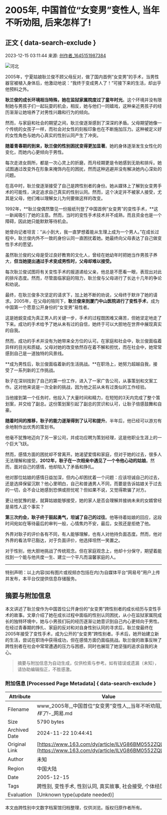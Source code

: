 # 2005年, 中国首位“女变男”变性人, 当年不听劝阻, 后来怎样了!

## 正文 { data-search-exclude }


2023-12-15 03:11:44 来源: [创作者_1645151987384](https://www.163.com/dy/media/T1645151987384.html) 

![河北](https://static.ws.126.net/163/f2e/dy_media/dy_media/static/images/ipLocation.f6d00eb.svg)

2005年，宁夏姑娘耿兰俊不顾父母反对，做了国内首例“女变男”的手术，当男性器官被植入身体后，他激动地说：“我终于变成男人了！”可接下来的生活，却出乎他预料之外。

**耿兰俊的成长环境相当特殊，她在监狱家属院度过了童年时光**。这个环境并没有限制她与男孩子们一起玩耍的机会，相反，她与他们一同嬉戏，这种亲近男孩子的经历渐渐让她培养了对男性兴趣和行为的倾向。

然而，与家庭和社会的期望之间，耿兰俊逐渐感到了深深的矛盾。父母期望她像一个传统的女孩子一样，而社会对女性的刻板印象也在不断施加压力。这种被定义好的女性角色与她内心真实的性别认同产生了冲突。

**随着青春期的到来，耿兰俊的性别困扰变得更加显著**。她的身体逐渐发生女性化的变化，而她内心更倾向于男性。

每次走进女厕所，都是一次心灵上的折磨，而月经期更是令她感到无助和排斥。她试图通过改变外在形象来掩饰内在的困扰，然而这种逃避并没有解决她内心深处的问题。

在高中时，耿兰俊逐渐接受了自己是跨性别者的身份。她从媒体上了解到女变男手术的可能性，决定追求自己真实的性别认同。然而，这个决定并不被家人接受，尤其是父母，他们难以理解女儿为何要做这样的改变。

1992年，**耿兰俊偶然瞥见一份报纸刊登了中国首例“女变男”的变性手术，**这一新闻吸引了她的注意。然而，当时的变性手术技术并不成熟，而且资金也是一个障碍，因此她只能默默等待机会。

她曾向记者坦言：“从小到大，我一直梦想着能从生理上成为一个男人。”在成长过程中，耿兰俊内外不一致的身份认同一直困扰着她。她最终向父母表达了自己做变性手术的愿望。

虽然耿兰俊的父母是受过良好教育的文化人，曾经在她幼年时把她当作男孩子养大，**但当她提出通过手术变成男性时，父母却难以接受。**

每次耿兰俊试图将有关变性手术的报道递给父亲，他总是不愿看一眼，表现出对此的排斥态度。然而，尽管面临家庭的阻力，耿兰俊与父母进行了长达十几年的争论和劝说。

最终，在耿兰俊多次坚定的请求下，加上她不断的劝说，父母终于默许了她的请求。2005年，在父母的陪同下，**耿兰俊来到厦门中山医院进行了变性手术**，成为中国第一个愿意公开身份的“女变男”易性者。

这是她蜕变成为真正男人的关键一步，手术的过程既困难又痛苦，但她坚定地走了下来。成功的手术给予了她从未有过的自信，她终于可以大胆地在世界中展现真实的自我。

然而，成功的手术并没有为她带来全方位的认可。在家庭和社会中，耿兰俊面临着异样的目光和质疑。父母对她的改变依然存在着不解和担忧，而在社会中，她常常感到自己是一道独特的风景线。

**成为男性后，耿兰俊面临着新的生活挑战。**在职场上，她努力超越自我，接受了一系列新的工作挑战。

耿子在深圳找到了自己的第一份工作，进入了一家广告公司，从事策划和文案工作。这对他来说是一次全新的挑战，因为他之前从未有过类似的工作经验。

当他接到第一个任务时，他投入了大量时间和精力，在短短的3天内完成了整个策划案，并交给了副总。这份策划案引起了副总的赏识和认可，让耿子倍感鼓舞和自豪。

**随着时间的推移，耿子的能力逐渐得到了认可和提升**。半年后，他已经可以游刃有余地制作出优秀的策划书。

他毫不犹豫地迈向了另一家公司，并成功应聘为策划经理，这是他职业生涯上的一个巨大飞跃。

然而，感情方面的困扰却不曾离开。她渴望爱情和家庭，但对于她的过去，很多人无法理解和接受。**2012年，耿子在一次相亲中遇见了一个令他心动的姑娘**。然而，面对自己的感情，他却陷入了矛盾和挣扎。

他对那位姑娘的感情日益加深，但内心却困扰着一个问题：应该坦诚自己的过去，还是选择保留沉默？他心里明白，自己和普通男人不同，而要是告诉姑娘关于过去的一切，会不会让她感到恐惧或担忧呢？但如果不说，又觉得欺骗了对方。

更让他犹豫的是，就算姑娘能够接受，她的家人是否会理解并接纳未来的女婿曾经是易性人这个事实？

**第三次约会，耿子终于鼓起勇气，坦诚了自己的过往**。他等待着姑娘的回应，这段时间宛如在等待最后的审判一般，心情焦灼不安，最后，女孩还是拒绝了他。

外界对耿子的评价各有不同，有人能够理解，也有人对他持负面态度。然而，他对外界的看法早已豁达，对于负面评价，他选择坦然一笑置之。

对于性别，他大胆地挑战了传统观念。但在家庭观念上，他却十分保守，期望着能找到一个能与他共度一生、建立一个平凡而温馨家庭的人。

---

特别声明：以上内容(如有图片或视频亦包括在内)为自媒体平台“网易号”用户上传并发布，本平台仅提供信息存储服务。

## 摘要与附加信息

<!-- tcd_abstract -->
本文讲述了耿兰俊作为中国首位公开身份的“女变男”跨性别者的成长经历与变性手术的故事。文章介绍了她在成长过程中面临的性别认同困扰，从小在监狱家属院成长的独特环境中，她与小男孩们玩的经历逐渐让她意识到自己内心更倾向于男性。在经过青春期的挣扎、家庭的反对和对自身性别认同的寻求后，耿兰俊最终在2005年接受了变性手术，成为公开的“女变男”跨性别者。手术后，她开始建立新的生活，尝试在职场中获得成功，但在感情方面仍面临挑战。耿兰俊的故事反映了跨性别者在社会中常常遭遇的压力与困惑，同时也展现了她坚强的追求自我的决心。
<!-- tcd_abstract_end -->

> 摘要与附加信息为自动生成，仅供检索与参考。如有错误或遗漏（未知），请协助编辑指正，不胜感激。

### 附加信息 [Processed Page Metadata] { data-search-exclude }

| Attribute       | Value                                  |
|-----------------|----------------------------------------|
| Filename        | www_2005年,_中国首位“女变男”变性人,_当年不听劝阻,_后来怎样了!_-_网易.md                             |
| Size            | 5790 bytes                           |
| Archived Date   | 2024-11-22 10:44:41                             |
| Original Link   | [https://www.163.com/dy/article/ILVG86BM0552ZQLU.html](https://www.163.com/dy/article/ILVG86BM0552ZQLU.html)                       |
| Author          | 未知                               |
| Region          | 中国大陆                               |
| Date            | 2005-12-15                                 |
| Tags            | 跨性别, 变性手术, 性别认同, 真实故事, 社会接受, 个体经历                                 |
| Evaluation            | [Unknown type(update needed)]                                 |
<!-- tcd_table_end -->

本文由跨性别中文数字档案馆归档整理，仅供浏览。版权归原作者所有。
